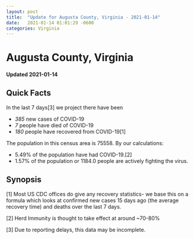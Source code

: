 ```yaml
---
layout: post
title:  "Update for Augusta County, Virginia - 2021-01-14"
date:   2021-01-14 01:01:29 -0600
categories: Virginia
---
```


# Augusta County, Virginia
#### Updated 2021-01-14

## Quick Facts

In the last 7 days[3] we project there have been
- *385* new cases of COVID-19
- *7* people have died of COVID-19
- *180* people have recovered from COVID-19[1]

The population in this census area is 75558. By our calculations:
- 5.49% of the population have had COVID-19.[2]
- 1.57% of the population or 1184.0 people are actively fighting the virus.

## Synopsis




[1] Most US CDC offices do give any recovery statistics- we base this on a formula which looks at confirmed new cases
15 days ago (the average recovery time) and deaths over the last 7 days.

[2] Herd Immunity is thought to take effect at around ~70-80%

[3] Due to reporting delays, this data may be incomplete.
 
    